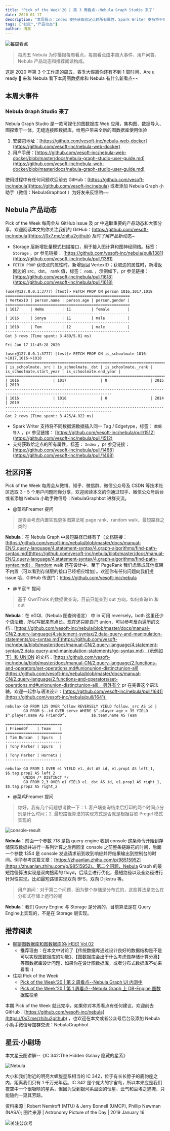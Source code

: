 ```yaml
---
title: "Pick of the Week'20 | 第 3 周看点--Nebula Graph Studio 来了"
date: 2020-01-17
description: "本周看点：Index 支持获取给定点的所有属性，Spark Writer 支持将不同数据源数据插入同一 Tag / Edgetype…"
tags: ["社区","产品动态"]
author: 清蒸
---
```


![每周看点](https://www-cdn.nebula-graph.com.cn/nebula-blog/PotW.png)

> 每周五 Nebula 为你播报每周看点，每周看点由本周大事件、用户问答、Nebula 产品动态和推荐阅读构成。

这是 2020 年第 3 个工作周的周五，春季大假离你还有不到 1 周时间，Are u ready 🌝 来和 Nebula 看下本周图数据库和 Nebula 有什么新看点~~

## 本周大事件

### Nebula Graph Studio 来了

Nebula Graph Studio 是一款可视化的图数据库 Web 应用，集构图、数据导入、图探索于一体，无缝连接图数据库，给用户带来全新的图数据库使用体验

1. 安装包地址：[https://github.com/vesoft-inc/nebula-web-docker](https://github.com/vesoft-inc/nebula-web-docker)
1. 用户手册：[https://github.com/vesoft-inc/nebula-web-docker/blob/master/docs/nebula-graph-studio-user-guide.md](https://github.com/vesoft-inc/nebula-web-docker/blob/master/docs/nebula-graph-studio-user-guide.md)

使用过程中有任何问题欢迎前去 GitHub：[https://github.com/vesoft-inc/nebula](https://github.com/vesoft-inc/nebula) 或者添加 Nebula Graph 小助手（微信：NebulaGraphbot ）为好友来反馈哟~~

## Nebula 产品动态

Pick of the Week 每周会从 GitHub issue 及 pr 中选取重要的产品动态和大家分享，欢迎阅读本文的你关注我们的 GitHub：[https://github.com/vesoft-inc/nebula](https://0x7.me/zhihu2github) 及时了解产品新动态~

- Storage 层新增批量模式扫描接口，用于接入图计算和图神经网络。标签： `Storage` ，pr 参见链接： [https://github.com/vesoft-inc/nebula/pull/1381](https://github.com/vesoft-inc/nebula/pull/1381)
- `FETCH PROP` 获取点的属性时，新增返回 VertexID；获取边的属性时，新增返回边的 src，dst， rank 值，标签： `nGQL` ，示例如下，pr 参见链接： [https://github.com/vesoft-inc/nebula/pull/1618](https://github.com/vesoft-inc/nebula/pull/1618)

```shell
(user@127.0.0.1:3777) [test]> FETCH PROP ON person 1016,1017,1018
=======================================================
| VertexID | person.name | person.age | person.gender |
=======================================================
| 1017     | HeNa        | 11         | female        |
-------------------------------------------------------
| 1016     | Sonya       | 11         | male          |
-------------------------------------------------------
| 1018     | Tom         | 12         | male          |
-------------------------------------------------------
Got 3 rows (Time spent: 3.489/5.01 ms)

Fri Jan 17 11:45:28 2020

(user@127.0.0.1:3777) [test]> FETCH PROP ON is_schoolmate 1016->1017,1016->1018
=====================================================================================================================
| is_schoolmate._src | is_schoolmate._dst | is_schoolmate._rank | is_schoolmate.start_year | is_schoolmate.end_year |
=====================================================================================================================
| 1016               | 1017               | 0                   | 2015                     | 2019                   |
---------------------------------------------------------------------------------------------------------------------
| 1016               | 1018               | 0                   | 2014                     | 2019                   |
---------------------------------------------------------------------------------------------------------------------
Got 2 rows (Time spent: 3.425/4.922 ms)
```

- Spark Writer 支持将不同数据源数据插入同一 Tag / Edgetype，标签： `数据导入` ，pr 参见链接： [https://github.com/vesoft-inc/nebula/pull/1512](https://github.com/vesoft-inc/nebula/pull/1512)
- 支持获取给定点的所有属性，标签： `Index` ，pr 参见链接： [https://github.com/vesoft-inc/nebula/pull/1468](https://github.com/vesoft-inc/nebula/pull/1468)

## 社区问答

Pick of the Week 每周会从微博、知乎、微信群、微信公众号及 CSDN 等技术社区选取 3 - 5 个用户问题同你分享，欢迎阅读本文的你通过知乎、微信公众号后台或者添加 Nebula 小助手微信号：NebulaGraphbot 进群交流。

- @菜鸡Freamer 提问
> 是否会考虑内置实现更多图算法呢 page rank、random walk，最短路径之类的

**Nebula**：在 Nebula Graph 中最短路径已经有了（文档链接：[https://github.com/vesoft-inc/nebula/blob/master/docs/manual-EN/2.query-language/4.statement-syntax/4.graph-algorithms/find-path-syntax.md](https://github.com/vesoft-inc/nebula/blob/master/docs/manual-EN/2.query-language/4.statement-syntax/4.graph-algorithms/find-path-syntax.md)），Random walk 还在设计中，至于 PageRank 我们虑集成其他框架不内置（可以看到存储层的接口已经相应增加）。欢迎你有任何问题向我们提 issue 哈，GitHub 传送门：https://github.com/vesoft-inc/nebula

- @〒宸〒 提问
> 基于 OwnThink 的数据做查询，目前只能查到 out 方向，如何查询 in 和 out


**Nebula**：在 nGQL（Nebula 图查询语言） 中 in 可用 reversely。both 这里还少个语法糖，所以写起来有点长。现在还只能自己 union，可以参考反向遍历的文档：[https://github.com/vesoft-inc/nebula/blob/master/docs/manual-CN/2.query-language/4.statement-syntax/2.data-query-and-manipulation-statements/go-syntax.md](https://github.com/vesoft-inc/nebula/blob/master/docs/manual-CN/2.query-language/4.statement-syntax/2.data-query-and-manipulation-statements/go-syntax.md) （示例如下）和 UNION 的文档：[https://github.com/vesoft-inc/nebula/blob/master/docs/manual-CN/2.query-language/2.functions-and-operators/set-operations.md#unionunion-distinctunion-all](https://github.com/vesoft-inc/nebula/blob/master/docs/manual-CN/2.query-language/2.functions-and-operators/set-operations.md#unionunion-distinctunion-all)。另外有个 pr 在完善这个语法糖，欢迎一起参与语法设计：[https://github.com/vesoft-inc/nebula/pull/1641](https://github.com/vesoft-inc/nebula/pull/1641) 

```shell
nebula> GO FROM 125 OVER follow REVERSELY YIELD follow._src AS id | 
        GO FROM $-.id OVER serve WHERE $^.player.age > 35 YIELD $^.player.name AS FriendOf,           $$.team.name AS Team

=========================
| FriendOf    | Team    |
=========================
| Tim Duncan  | Spurs   |
-------------------------
| Tony Parker | Spurs   |
-------------------------
| Tony Parker | Hornets |
-------------------------

nebula> GO FROM 1 OVER e1 YIELD e1._dst AS id, e1.prop1 AS left_1, $$.tag.prop2 AS left_2   
        UNION /* DISTINCT */     
        GO FROM 2,3 OVER e1 YIELD e1._dst AS id, e1.prop1 AS right_1, $$.tag.prop2 AS right_2
```

- @菜鸡Freamer 提问
> 你好，我有几个问题想请教一下：1. 客户端查询结束后打印的两个时间点分别是什么时间；2. 最短路径算法的实现方式是否就是根据谷歌 Pregel 模式实现的

![console-result](https://www-cdn.nebula-graph.com.cn/nebula-blog/PotW200301.png)

**Nebula**：前面一个参数 718 是指 query engine 收到 console 这条命令开始到存储获取数据并进行一系列计算之后再回复 console 之前整条链路花的时间，后面一个参数 1354 是 console 发送请求前到收到响应并将结果输出到控制台的时间。例子参考这篇文章：[https://zhuanlan.zhihu.com/p/98515952](https://zhuanlan.zhihu.com/p/98515952)。第二个问题，Nebula Graph 的最短路径算法实现是双向搜索的 floyd，后续会进行优化，最短路径以及全路径进行针对性实现。比如最短路径实现双向 BFS，双向 Dijkstra 等。

> 用户追问：对于第二个问题，因为整个存储是分布式的，这些算法是怎么在分布式存储上运行的呢

**Nebula**：我们 Query Engine 与 Storage 是分离的，目前算法是在 Query Engine上实现的，不是在 Storage 层实现。

## 推荐阅读

- [聊聊图数据库和图数据库的小知识 Vol.02](https://nebula-graph.io/cn/posts/graph-database-knowledge-volume-2/)
  - 推荐理由：在本文中讨论了【传统数据库通过设计良好的数据结构是不是可以实现图数据库的功能】、【图数据库会出于什么考虑做存储计算分离】等图数据库设计问题，如果你在设计图数据库，或者分布式数据库不妨来看看 :)
- 往期 Pick of the Week
  - [Pick of the Week'20 | 第 2 周看点--Nebula Graph UI 内测中](https://nebula-graph.io/cn/posts/nebula-graph-weekly-pickup-2020-01-10/)
  - [Pick of the Week'20 | 第 1 周看点--Nebula Graph 上 DB-Engine 图数据库榜单](https://nebula-graph.io/cn/posts/nebula-graph-weekly-pickup-2020-01-03/)

本期 Pick of the Week 就此完毕，如果你对本周看点有任何建议，欢迎前去 GitHub：[https://github.com/vesoft-inc/nebula](https://0x7.me/zhihu2github) ，也欢迎在本文或者公众号后台及添加 Nebula 小助手微信号加群交流：NebulaGraphbot 

## 星云·小剧场

本文星云图讲解--《IC 342:The Hidden Galaxy 隐藏的星系》

![Nebula](https://www-cdn.nebula-graph.com.cn/nebula-blog/PotW2003Nebula.png)

大小和我们附近的明亮大螺旋星系相当的 IC 342，位于有长长脖子的鹿豹座之内，距离我们只有 1 千万光年远。IC 342 是个庞大的宇宙岛，所以本来应是我们夜空中一个很吸睛的星系，但因为受到银河系盘面的恒星、云气和尘埃之遮掩，只能隐约一窥其芳踪。

资料来源 | Robert Nemiroff (MTU) & Jerry Bonnell (UMCP), Phillip Newman (NASA);
图片来源 | Astronomy Picture of the Day | 2019 January 16

![关注公众号](https://www-cdn.nebula-graph.com.cn/nebula-blog/WeChatOffical.png)


